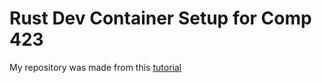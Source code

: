 # Rust Dev Container Setup for Comp 423

My repository was made from this [tutorial](https://wvmillen.github.io/comp423-course-notes/tutorials/rust-setup)
